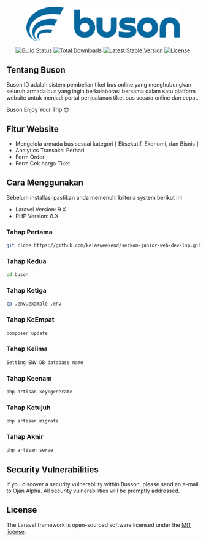 <p align="center"><a href="https://laravel.com" target="_blank"><img src="https://raw.githubusercontent.com/kelasweekend/serkom-junior-web-dev-lsp/main/public/fe/img/logo.png" width="400" alt="Buson Logo"></a></p>

<p align="center">
<a href="https://travis-ci.org/laravel/framework"><img src="https://travis-ci.org/laravel/framework.svg" alt="Build Status"></a>
<a href="https://packagist.org/packages/laravel/framework"><img src="https://img.shields.io/packagist/dt/laravel/framework" alt="Total Downloads"></a>
<a href="https://packagist.org/packages/laravel/framework"><img src="https://img.shields.io/packagist/v/laravel/framework" alt="Latest Stable Version"></a>
<a href="https://packagist.org/packages/laravel/framework"><img src="https://img.shields.io/packagist/l/laravel/framework" alt="License"></a>
</p>

## Tentang Buson

Buson ID adalah sistem pembelian tiket bus online yang menghubungkan seluruh armada bus yang ingin berkolaborasi bersama dalam satu platform website
untuk menjadi portal penjualanan tiket bus secara online dan cepat.

Buson Enjoy Your Trip 😎

## Fitur Website

- Mengelola armada bus sesuai kategori [ Eksekutif, Ekonomi, dan Bisnis ]
- Analytics Transaksi Perhari 
- Form Order 
- Form Cek harga Tiket


## Cara Menggunakan

Sebelum installasi pastikan anda memenuhi kriteria system berikut ini
- Laravel Version: 9.X
- PHP Version: 8.X

### Tahap Pertama
```bash
git clone https://github.com/kelasweekend/serkom-junior-web-dev-lsp.git buson
```

### Tahap Kedua
```bash
cd buson
```

### Tahap Ketiga
```bash
cp .env.example .env
```

### Tahap KeEmpat
```bash
composer update
```

### Tahap Kelima
```bash
Setting ENV DB database name 
```

### Tahap Keenam
```bash
php artisan key:generate
```

### Tahap Ketujuh
```bash
php artisan migrate
```

### Tahap Akhir
```bash
php artisan serve
```

## Security Vulnerabilities

If you discover a security vulnerability within Busson, please send an e-mail to Ojan Alpha. All security vulnerabilities will be promptly addressed.

## License

The Laravel framework is open-sourced software licensed under the [MIT license](https://opensource.org/licenses/MIT).
